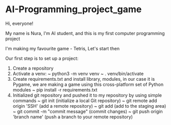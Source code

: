# AI-Programming_project_game

Hi, everyone!

My name is Nura, I'm AI student, and this is my first computer programming project

I'm making my favourite game - Tetris, Let's start then 

Our first step is to set up a project:
1. Create a repository 
2. Activate a venv:
~ python3 -m venv venv
~ . venv/bin/activate
3. Create requirements.txt and install library, modules, in our case it is Pygame, 
we are making a game using this cross-platform set of Python modules
~ pip install -r requirements.txt
4. Initialized git repository and pushed it to my repository by using simple commands
~ git init (initialize a local Git repository)
~ git remote add origin 'SSH' (add a remote repository)
~ git add (add to the staging area)
~ git commit -m "commit message" (commit changes)
~ git push origin 'branch name' (push a branch to your remote repository)



